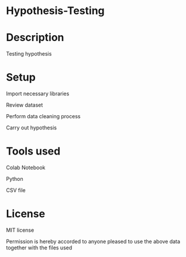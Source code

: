 # Hypothesis-Testing

# Description #

Testing hypothesis

# Setup #
Import necessary libraries

Review dataset

Perform data cleaning process

Carry out hypothesis

# Tools used #

Colab Notebook

Python

CSV file

# License #

MIT license

Permission is hereby accorded to anyone pleased to use the above data together with the files used
